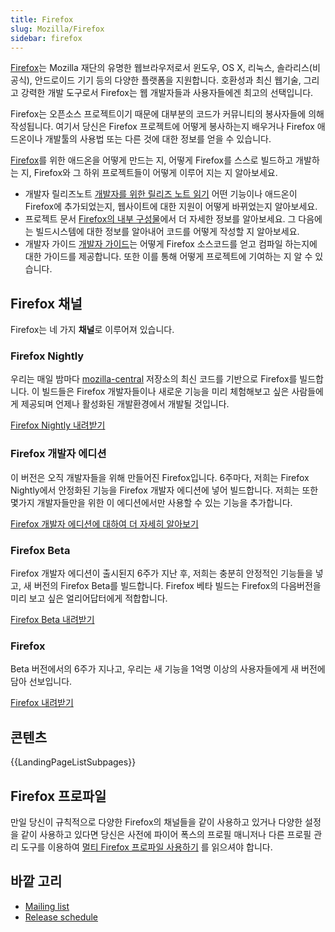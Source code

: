 ```yaml
---
title: Firefox
slug: Mozilla/Firefox
sidebar: firefox
---
```


[Firefox](https://www.mozilla.org/firefox/)는 Mozilla 재단의 유명한 웹브라우저로서 윈도우, OS X, 리눅스, 솔라리스(비공식), 안드로이드 기기 등의 다양한 플랫폼을 지원합니다. 호환성과 최신 웹기술, 그리고 강력한 개발 도구로서 Firefox는 웹 개발자들과 사용자들에겐 최고의 선택입니다.

Firefox는 오픈소스 프로젝트이기 때문에 대부분의 코드가 커뮤니티의 봉사자들에 의해 작성됩니다. 여기서 당신은 Firefox 프로젝트에 어떻게 봉사하는지 배우거나 Firefox 애드온이나 개발툴의 사용법 또는 다른 것에 대한 정보를 얻을 수 있습니다.

[Firefox](https://www.mozilla.org/firefox/)를 위한 애드온을 어떻게 만드는 지, 어떻게 Firefox를 스스로 빌드하고 개발하는 지, Firefox와 그 하위 프로젝트들이 어떻게 이루어 지는 지 알아보세요.

- 개발자 릴리즈노트 [개발자를 위한 릴리즈 노트 읽기](/ko/docs/Mozilla/Firefox/Releases) 어떤 기능이나 애드온이 Firefox에 추가되었는지, 웹사이트에 대한 지원이 어떻게 바뀌었는지 알아보세요.
- 프로젝트 문서 [Firefox의 내부 구성물](/ko/docs/Mozilla)에서 더 자세한 정보를 알아보세요. 그 다음에는 빌드시스템에 대한 정보를 알아내어 코드를 어떻게 작성할 지 알아보세요.
- 개발자 가이드 [개발자 가이드](/ko/docs/Developer_Guide)는 어떻게 Firefox 소스코드를 얻고 컴파일 하는지에 대한 가이드를 제공합니다. 또한 이를 통해 어떻게 프로젝트에 기여하는 지 알 수 있습니다.

## Firefox 채널

Firefox는 네 가지 **채널**로 이루어져 있습니다.

### Firefox Nightly

우리는 매일 밤마다 [mozilla-central](/ko/docs/mozilla-central) 저장소의 최신 코드를 기반으로 Firefox를 빌드합니다. 이 빌드들은 Firefox 개발자들이나 새로운 기능을 미리 체험해보고 싶은 사람들에게 제공되며 언제나 활성화된 개발환경에서 개발될 것입니다.

[Firefox Nightly 내려받기](https://nightly.mozilla.org/)

### Firefox 개발자 에디션

이 버전은 오직 개발자들을 위해 만들어진 Firefox입니다. 6주마다, 저희는 Firefox Nightly에서 안정화된 기능을 Firefox 개발자 에디션에 넣어 빌드합니다. 저희는 또한 몇가지 개발자들만을 위한 이 에디션에서만 사용할 수 있는 기능을 추가합니다.

[Firefox 개발자 에디션에 대하여 더 자세히 알아보기](/ko/docs/Mozilla/Firefox/Developer_Edition)

### Firefox Beta

Firefox 개발자 에디션이 출시된지 6주가 지난 후, 저희는 충분히 안정적인 기능들을 넣고, 새 버전의 Firefox Beta를 빌드합니다. Firefox 베타 빌드는 Firefox의 다음버전을 미리 보고 싶은 얼리어답터에게 적합합니다.

[Firefox Beta 내려받기](https://www.mozilla.org/firefox/channel/#beta)

### Firefox

Beta 버전에서의 6주가 지나고, 우리는 새 기능을 1억명 이상의 사용자들에게 새 버전에 담아 선보입니다.

[Firefox 내려받기](https://www.mozilla.org/firefox/channel/#firefox)

## 콘텐츠

{{LandingPageListSubpages}}

## Firefox 프로파일

만일 당신이 규칙적으로 다양한 Firefox의 채널들을 같이 사용하고 있거나 다양한 설정을 같이 사용하고 있다면 당신은 사전에 파이어 폭스의 프로필 매니저나 다른 프로필 관리 도구를 이용하여 [멀티 Firefox 프로파일 사용하기](/ko/docs/Mozilla/Firefox/Multiple_profiles) 를 읽으셔야 합니다.

## 바깥 고리

- [Mailing list](https://mail.mozilla.org/listinfo/firefox-dev)
- [Release schedule](https://wiki.mozilla.org/Release_Management/Calendar)
